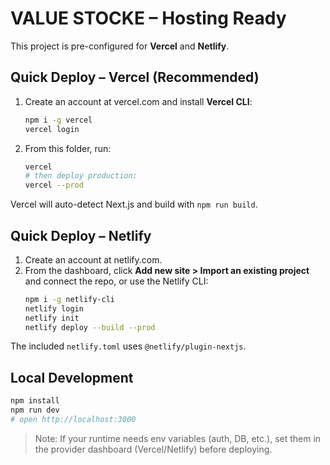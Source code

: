 # VALUE STOCKE – Hosting Ready

This project is pre-configured for **Vercel** and **Netlify**.

## Quick Deploy – Vercel (Recommended)
1) Create an account at vercel.com and install **Vercel CLI**:
   ```bash
   npm i -g vercel
   vercel login
   ```
2) From this folder, run:
   ```bash
   vercel
   # then deploy production:
   vercel --prod
   ```
Vercel will auto-detect Next.js and build with `npm run build`.

## Quick Deploy – Netlify
1) Create an account at netlify.com.
2) From the dashboard, click **Add new site > Import an existing project** and connect the repo,
   or use the Netlify CLI:
   ```bash
   npm i -g netlify-cli
   netlify login
   netlify init
   netlify deploy --build --prod
   ```
The included `netlify.toml` uses `@netlify/plugin-nextjs`.

## Local Development
```bash
npm install
npm run dev
# open http://localhost:3000
```

> Note: If your runtime needs env variables (auth, DB, etc.), set them in the provider dashboard (Vercel/Netlify) before deploying.
